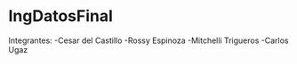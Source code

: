 ﻿# IngDatosFinal
Integrantes:
-Cesar del Castillo
-Rossy Espinoza
-Mitchelli Trigueros
-Carlos Ugaz
